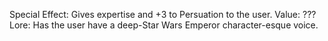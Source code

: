 Special Effect: Gives expertise and +3 to Persuation to the user.
Value: ???
Lore: Has the user have a deep-Star Wars Emperor character-esque voice.